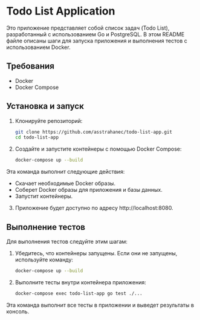 # Todo List Application

Это приложение представляет собой список задач (Todo List), разработанный с использованием Go и PostgreSQL. В этом README файле описаны шаги для запуска приложения и выполнения тестов с использованием Docker.

## Требования

- Docker
- Docker Compose

## Установка и запуск

1. Клонируйте репозиторий:

   ```bash
   git clone https://github.com/asstrahanec/todo-list-app.git
   cd todo-list-app
2. Создайте и запустите контейнеры с помощью Docker Compose:

    ```bash
    docker-compose up --build
Эта команда выполнит следующие действия:

* Скачает необходимые Docker образы.
* Соберет Docker образы для приложения и базы данных.
* Запустит контейнеры.

3. Приложение будет доступно по адресу http://localhost:8080.

## Выполнение тестов

Для выполнения тестов следуйте этим шагам:

1. Убедитесь, что контейнеры запущены. Если они не запущены, используйте команду:

    ```bash
    docker-compose up --build

2. Выполните тесты внутри контейнера приложения:

    ```bash
   docker-compose exec todo-list-app go test ./...

Эта команда выполнит все тесты в приложении и выведет результаты в консоль.


